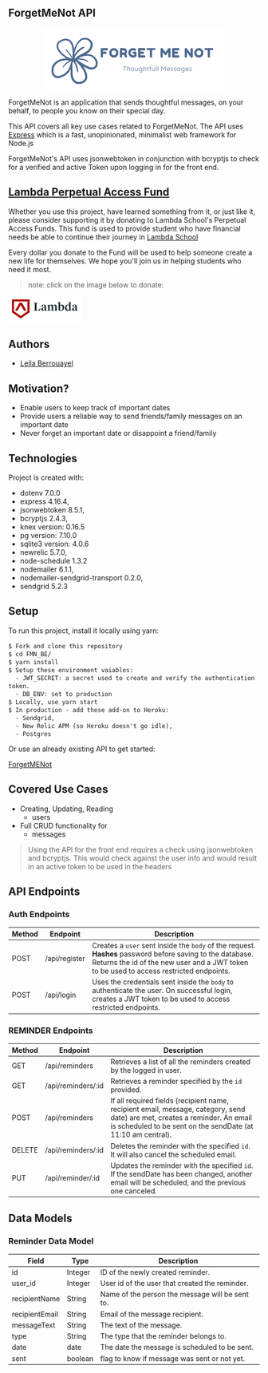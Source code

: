 ## ForgetMeNot API
<p align="center">
  <img alt="forget Me Not homepage" src="https://github.com/leila100/forgetMeNot/blob/master/forgetmenot/src/assets/images/logo2.png">
</p>

ForgetMeNot is an application that sends thoughtful messages, on your behalf, to people you know on their special day.

This API covers all key use cases related to ForgetMeNot. The API uses [Express](https://expressjs.com/) which is a fast, unopinionated, minimalist web framework for Node.js

ForgetMeNot's API uses jsonwebtoken in conjunction with bcryptjs to check for a verified and active Token upon logging in for the front end.

## [Lambda Perpetual Access Fund](https://lambdapaf.org/)

Whether you use this project, have learned something from it, or just like it, please consider supporting it by donating to Lambda School's Perpetual Access Funds. This fund is used to provide student who have financial needs be able to continue their journey in [Lambda School](https://lambdaschool.com/)

Every dollar you donate to the Fund will be used to help someone create a new life for themselves. We hope you'll join us in helping students who need it most.

> note: click on the image below to donate:

[![button](https://github.com/labspt3-nutrition-tracker/nutrition-tracker-BE/blob/david-chua/Images/Lambda%20School.png)](https://lambdapaf.org/)

## Authors

* [Leila Berrouayel](https://github.com/leila100)

## Motivation?

- Enable users to keep track of important dates
- Provide users a reliable way to send friends/family messages on an important date
- Never forget an important date or disappoint a friend/family

## Technologies

Project is created with:
  * dotenv 7.0.0
  * express 4.16.4,
  * jsonwebtoken 8.5.1,
  * bcryptjs 2.4.3,
  * knex version: 0.16.5
  * pg version: 7.10.0
  * sqlite3 version: 4.0.6
  * newrelic 5.7.0,
  * node-schedule 1.3.2
  * nodemailer 6.1.1,
  * nodemailer-sendgrid-transport 0.2.0,
  * sendgrid 5.2.3

## Setup

To run this project, install it locally using yarn:

    $ Fork and clone this repository
    $ cd FMN_BE/
    $ yarn install
    $ Setup these environment vaiables:
      - JWT_SECRET: a secret used to create and verify the authentication token.
      - DB_ENV: set to production
    $ Locally, use yarn start
    $ In production - add these add-on to Heroku: 
      - Sendgrid, 
      - New Relic APM (so Heroku doesn't go idle),
      - Postgres

Or use an already existing API to get started:

[ForgetMENot](https://fmn-be.herokuapp.com/)

## Covered Use Cases

  * Creating, Updating, Reading
    * users
  * Full CRUD functionality for
    * messages

 > Using the API for the front end requires a check using jsonwebtoken and bcryptjs. This would check against the user info and would result in an active token to be used in the headers

## API Endpoints

### Auth Endpoints

| Method | Endpoint      | Description                                                                                                                                                                                          |
| ------ | ------------- | ---------------------------------------------------------------------------------------------------------------------------------------------------------------------------------------------------- |
| POST   | /api/register | Creates a `user` sent inside the `body` of the request. **Hashes** password before saving to the database. Returns the id of the new user and a JWT token to be used to access restricted endpoints. |
| POST   | /api/login    | Uses the credentials sent inside the `body` to authenticate the user. On successful login, creates a JWT token to be used to access restricted endpoints.                                            |

### REMINDER Endpoints

| Method | Endpoint           | Description                                                                                                                                                                                 |
| ------ | ------------------ | ------------------------------------------------------------------------------------------------------------------------------------------------------------------------------------------- |
| GET    | /api/reminders     | Retrieves a list of all the reminders created by the logged in user.                                                                                                                        |
| GET    | /api/reminders/:id | Retrieves a reminder specified by the `id` provided.                                                                                                                                        |
| POST   | /api/reminders     | If all required fields (recipient name, recipient email, message, category, send date) are met, creates a reminder. An email is scheduled to be sent on the sendDate (at 11:10 am central). |
| DELETE | /api/reminders/:id | Deletes the reminder with the specified `id`. It will also cancel the scheduled email.                                                                                                      |
| PUT    | /api/reminder/:id  | Updates the reminder with the specified `id`. If the sendDate has been changed, another email will be scheduled, and the previous one canceled.                                             |

## Data Models

### Reminder Data Model

| Field          | Type    | Description                                     |
| -------------- | ------- | ----------------------------------------------- |
| id             | Integer | ID of the newly created reminder.               |
| user_id        | Integer | User id of the user that created the reminder.  |
| recipientName  | String  | Name of the person the message will be sent to. |
| recipientEmail | String  | Email of the message recipient.                 |
| messageText    | String  | The text of the message.                        |
| type           | String  | The type that the reminder belongs to.          |
| date           | date    | The date the message is scheduled to be sent.   |
| sent           | boolean | flag to know if message was sent or not yet.    |
